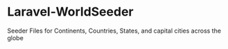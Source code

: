 # Laravel-WorldSeeder
Seeder Files for Continents, Countries, States, and capital cities across the globe
